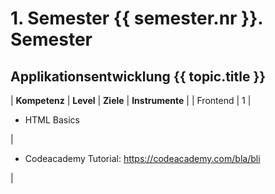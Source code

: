 # 1. Semester {{ semester.nr }}. Semester

## Applikationsentwicklung {{ topic.title }}

| **Kompetenz** | **Level** | **Ziele** | **Instrumente** |
| Frontend | 1 | <ul><li>HTML Basics</li></ul> | <ul><li>Codeacademy Tutorial: https://codeacademy.com/bla/bli</li></ul> |
